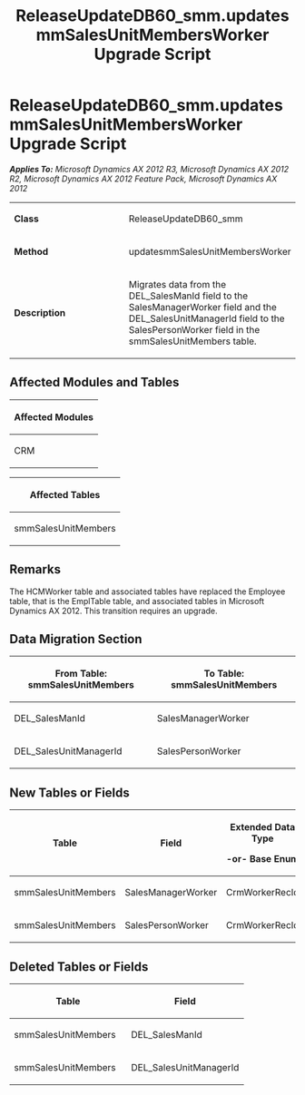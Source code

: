 ﻿---
title: ReleaseUpdateDB60_smm.updatesmmSalesUnitMembersWorker Upgrade Script
TOCTitle: ReleaseUpdateDB60_smm.updatesmmSalesUnitMembersWorker Upgrade Script
ms:assetid: 8ed03454-a740-1a1e-c5c6-69caf0d46f9c
ms:mtpsurl: https://msdn.microsoft.com/en-us/library/JJ736513(v=AX.60)
ms:contentKeyID: 49709702
ms.date: 05/18/2015
mtps_version: v=AX.60
---

# ReleaseUpdateDB60\_smm.updatesmmSalesUnitMembersWorker Upgrade Script 


_**Applies To:** Microsoft Dynamics AX 2012 R3, Microsoft Dynamics AX 2012 R2, Microsoft Dynamics AX 2012 Feature Pack, Microsoft Dynamics AX 2012_

<table>
<colgroup>
<col style="width: 50%" />
<col style="width: 50%" />
</colgroup>
<tbody>
<tr class="odd">
<td><p><strong>Class</strong></p></td>
<td><p>ReleaseUpdateDB60_smm</p></td>
</tr>
<tr class="even">
<td><p><strong>Method</strong></p></td>
<td><p>updatesmmSalesUnitMembersWorker</p></td>
</tr>
<tr class="odd">
<td><p><strong>Description</strong></p></td>
<td><p>Migrates data from the DEL_SalesManId field to the SalesManagerWorker field and the DEL_SalesUnitManagerId field to the SalesPersonWorker field in the smmSalesUnitMembers table.</p></td>
</tr>
</tbody>
</table>


## Affected Modules and Tables

<table>
<colgroup>
<col style="width: 100%" />
</colgroup>
<thead>
<tr class="header">
<th><p>Affected Modules</p></th>
</tr>
</thead>
<tbody>
<tr class="odd">
<td><p>CRM</p></td>
</tr>
</tbody>
</table>


<table>
<colgroup>
<col style="width: 100%" />
</colgroup>
<thead>
<tr class="header">
<th><p>Affected Tables</p></th>
</tr>
</thead>
<tbody>
<tr class="odd">
<td><p>smmSalesUnitMembers</p></td>
</tr>
</tbody>
</table>


## Remarks

The HCMWorker table and associated tables have replaced the Employee table, that is the EmplTable table, and associated tables in Microsoft Dynamics AX 2012. This transition requires an upgrade.

## Data Migration Section

<table>
<colgroup>
<col style="width: 50%" />
<col style="width: 50%" />
</colgroup>
<thead>
<tr class="header">
<th><p>From Table: smmSalesUnitMembers</p></th>
<th><p>To Table: smmSalesUnitMembers</p></th>
</tr>
</thead>
<tbody>
<tr class="odd">
<td><p>DEL_SalesManId</p></td>
<td><p>SalesManagerWorker</p></td>
</tr>
<tr class="even">
<td><p>DEL_SalesUnitManagerId</p></td>
<td><p>SalesPersonWorker</p></td>
</tr>
</tbody>
</table>


## New Tables or Fields

<table>
<colgroup>
<col style="width: 33%" />
<col style="width: 33%" />
<col style="width: 33%" />
</colgroup>
<thead>
<tr class="header">
<th><p>Table</p></th>
<th><p>Field</p></th>
<th><p>Extended Data Type</p>
<p>-or- Base Enum</p></th>
</tr>
</thead>
<tbody>
<tr class="odd">
<td><p>smmSalesUnitMembers</p></td>
<td><p>SalesManagerWorker</p></td>
<td><p>CrmWorkerRecId</p></td>
</tr>
<tr class="even">
<td><p>smmSalesUnitMembers</p></td>
<td><p>SalesPersonWorker</p></td>
<td><p>CrmWorkerRecId</p></td>
</tr>
</tbody>
</table>


## Deleted Tables or Fields

<table>
<colgroup>
<col style="width: 50%" />
<col style="width: 50%" />
</colgroup>
<thead>
<tr class="header">
<th><p>Table</p></th>
<th><p>Field</p></th>
</tr>
</thead>
<tbody>
<tr class="odd">
<td><p>smmSalesUnitMembers</p></td>
<td><p>DEL_SalesManId</p></td>
</tr>
<tr class="even">
<td><p>smmSalesUnitMembers</p></td>
<td><p>DEL_SalesUnitManagerId</p></td>
</tr>
</tbody>
</table>

  


